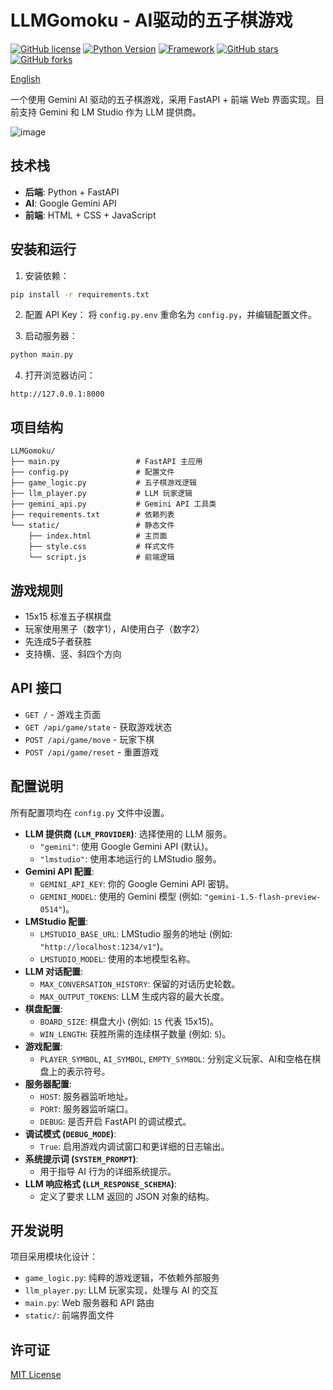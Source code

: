 # LLMGomoku - AI驱动的五子棋游戏

[![GitHub license](https://img.shields.io/github/license/RusianHu/LLMGomoku)](https://github.com/RusianHu/LLMGomoku/blob/main/LICENSE)
[![Python Version](https://img.shields.io/badge/python-3.9%2B-blue.svg)](https://www.python.org/downloads/)
[![Framework](https://img.shields.io/badge/Framework-FastAPI-green.svg)](https://fastapi.tiangolo.com/)
[![GitHub stars](https://img.shields.io/github/stars/RusianHu/LLMGomoku)](https://github.com/RusianHu/LLMGomoku/stargazers)
[![GitHub forks](https://img.shields.io/github/forks/RusianHu/LLMGomoku)](https://github.com/RusianHu/LLMGomoku/network)

[English](README.en.md)

一个使用 Gemini AI 驱动的五子棋游戏，采用 FastAPI + 前端 Web 界面实现。目前支持 Gemini 和 LM Studio 作为 LLM 提供商。

![image](https://github.com/user-attachments/assets/d2bf9a20-6642-4938-85af-da78d8ab960b)

## 技术栈

- **后端**: Python + FastAPI
- **AI**: Google Gemini API
- **前端**: HTML + CSS + JavaScript

## 安装和运行

1. 安装依赖：
```bash
pip install -r requirements.txt
```

2. 配置 API Key：
将 `config.py.env` 重命名为 `config.py`，并编辑配置文件。

3. 启动服务器：
```bash
python main.py
```

4. 打开浏览器访问：
```
http://127.0.0.1:8000
```

## 项目结构

```
LLMGomoku/
├── main.py                 # FastAPI 主应用
├── config.py               # 配置文件
├── game_logic.py           # 五子棋游戏逻辑
├── llm_player.py           # LLM 玩家逻辑
├── gemini_api.py           # Gemini API 工具类
├── requirements.txt        # 依赖列表
└── static/                 # 静态文件
    ├── index.html          # 主页面
    ├── style.css           # 样式文件
    └── script.js           # 前端逻辑
```

## 游戏规则

- 15x15 标准五子棋棋盘
- 玩家使用黑子（数字1），AI使用白子（数字2）
- 先连成5子者获胜
- 支持横、竖、斜四个方向

## API 接口

- `GET /` - 游戏主页面
- `GET /api/game/state` - 获取游戏状态
- `POST /api/game/move` - 玩家下棋
- `POST /api/game/reset` - 重置游戏

## 配置说明

所有配置项均在 `config.py` 文件中设置。

-   **LLM 提供商 (`LLM_PROVIDER`)**: 选择使用的 LLM 服务。
    -   `"gemini"`: 使用 Google Gemini API (默认)。
    -   `"lmstudio"`: 使用本地运行的 LMStudio 服务。
-   **Gemini API 配置**:
    -   `GEMINI_API_KEY`: 你的 Google Gemini API 密钥。
    -   `GEMINI_MODEL`: 使用的 Gemini 模型 (例如: `"gemini-1.5-flash-preview-0514"`)。
-   **LMStudio 配置**:
    -   `LMSTUDIO_BASE_URL`: LMStudio 服务的地址 (例如: `"http://localhost:1234/v1"`)。
    -   `LMSTUDIO_MODEL`: 使用的本地模型名称。
-   **LLM 对话配置**:
    -   `MAX_CONVERSATION_HISTORY`: 保留的对话历史轮数。
    -   `MAX_OUTPUT_TOKENS`: LLM 生成内容的最大长度。
-   **棋盘配置**:
    -   `BOARD_SIZE`: 棋盘大小 (例如: `15` 代表 15x15)。
    -   `WIN_LENGTH`: 获胜所需的连续棋子数量 (例如: `5`)。
-   **游戏配置**:
    -   `PLAYER_SYMBOL`, `AI_SYMBOL`, `EMPTY_SYMBOL`: 分别定义玩家、AI和空格在棋盘上的表示符号。
-   **服务器配置**:
    -   `HOST`: 服务器监听地址。
    -   `PORT`: 服务器监听端口。
    -   `DEBUG`: 是否开启 FastAPI 的调试模式。
-   **调试模式 (`DEBUG_MODE`)**:
    -   `True`: 启用游戏内调试窗口和更详细的日志输出。
-   **系统提示词 (`SYSTEM_PROMPT`)**:
    -   用于指导 AI 行为的详细系统提示。
-   **LLM 响应格式 (`LLM_RESPONSE_SCHEMA`)**:
    -   定义了要求 LLM 返回的 JSON 对象的结构。

## 开发说明

项目采用模块化设计：
- `game_logic.py`: 纯粹的游戏逻辑，不依赖外部服务
- `llm_player.py`: LLM 玩家实现，处理与 AI 的交互
- `main.py`: Web 服务器和 API 路由
- `static/`: 前端界面文件

## 许可证

[MIT License](LICENSE)
